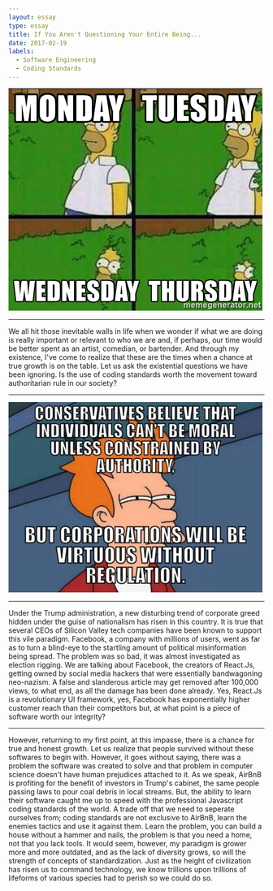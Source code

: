 ```yaml
---
layout: essay
type: essay
title: If You Aren't Questioning Your Entire Being...
date: 2017-02-19
labels:
  - Software Engineering
  - Coding Standards
---
```

<img class="ui centered medium image" src="../images/truth.jpg">
<hr>
We all hit those inevitable walls in life when we wonder if what we are doing is really important or relevant to who we are and, if perhaps, our time would be better spent as an artist, comedian, or bartender.
And through my existence, I've come to realize that these are the times when a chance at true growth is on the table. Let us ask the existential questions we have been ignoring.
Is the use of coding standards worth the movement toward authoritarian rule in our society?
<hr>
<img class="ui centered medium image" src="../images/truth1.jpg">
<hr>
Under the Trump administration, a new disturbing trend of corporate greed hidden under the guise of nationalism has risen in this country. It is true that several CEOs of Silicon Valley tech companies have been known to support this vile paradigm. Facebook, a company with millions of users, went as far as to turn a blind-eye to the startling amount of political misinformation being spread. The problem was so bad, it was almost investigated as election rigging. We are talking about Facebook, the creators of React.Js, getting owned by social media hackers that were essentially bandwagoning neo-nazism. A false and slanderous article may get removed after 100,000 views, to what end, as all the damage has been done already. Yes, React.Js is a revolutionary UI framework, yes, Facebook has exponentially higher customer reach than their competitors but, at what point is a piece of software worth our integrity? 
<hr>
However, returning to my first point, at this impasse, there is a chance for true and honest growth. Let us realize that people survived without these softwares to begin with. However, it goes without saying, there was a problem the software was created to solve and that problem in computer science doesn't have human prejudices attached to it. As we speak, AirBnB is profiting for the benefit of investors in Trump's cabinet, the same people passing laws to pour coal debris in local streams. But, the ability to learn their software caught me up to speed with the professional Javascript coding standards of the world. A trade off that we need to seperate ourselves from; coding standards are not exclusive to AirBnB, learn the enemies tactics and use it against them. Learn the problem, you can build a house without a hammer and nails, the problem is that you need a home, not that you lack tools. It would seem, however, my paradigm is grower more and more outdated, and as the lack of diversity grows, so will the strength of concepts of standardization. Just as the height of civilization has risen us to command technology, we know trillions upon trillions of lifeforms of various species had to perish so we could do so.
